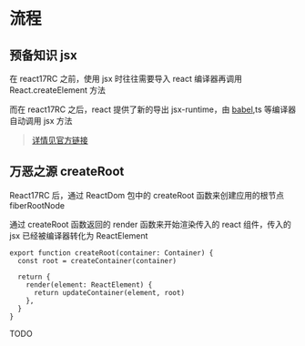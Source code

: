 # 流程

## 预备知识 jsx

在 react17RC 之前，使用 jsx 时往往需要导入 react
编译器再调用 React.createElement 方法

而在 react17RC 之后，react 提供了新的导出 jsx-runtime，由 [babel](https://babeljs.io/docs/en/babel-plugin-transform-react-jsx#docsNav),ts 等编译器自动调用 jsx 方法

> [详情见官方链接](https://zh-hans.reactjs.org/blog/2020/09/22/introducing-the-new-jsx-transform.html)

## 万恶之源 createRoot

React17RC 后，通过 ReactDom 包中的 createRoot 函数来创建应用的根节点 fiberRootNode

通过 createRoot 函数返回的 render 函数来开始渲染传入的 react 组件，传入的 jsx 已经被编译器转化为 ReactElement

```tsx
export function createRoot(container: Container) {
  const root = createContainer(container)

  return {
    render(element: ReactElement) {
      return updateContainer(element, root)
    },
  }
}
```

TODO

